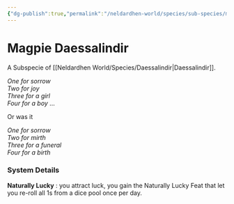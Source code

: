 ```yaml
---
{"dg-publish":true,"permalink":"/neldardhen-world/species/sub-species/magpie-daessalindir/"}
---
```


# Magpie Daessalindir
A Subspecie of [[Neldardhen World/Species/Daessalindir\|Daessalindir]].

_One for sorrow  
Two for joy  
Three for a girl  
Four for a boy_
…

Or was it  
  
_One for sorrow  
Two for mirth  
Three for a funeral  
Four for a birth_

### System Details
**Naturally Lucky** : you attract luck, you gain the Naturally Lucky Feat that let you re-roll all 1s from a dice pool once per day.